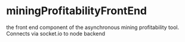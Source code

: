 # miningProfitabilityFrontEnd
the front end component of the asynchronous mining profitability tool. Connects via socket.io to node backend
